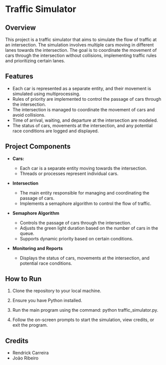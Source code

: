 # Traffic Simulator

## Overview

This project is a traffic simulator that aims to simulate the flow of traffic at an intersection. The simulation involves multiple cars moving in different lanes towards the intersection. The goal is to coordinate the movement of cars through the intersection without collisions, implementing traffic rules and prioritizing certain lanes.

## Features

- Each car is represented as a separate entity, and their movement is simulated using multiprocessing.
- Rules of priority are implemented to control the passage of cars through the intersection.
- The intersection is managed to coordinate the movement of cars and avoid collisions.
- Time of arrival, waiting, and departure at the intersection are modeled.
- The status of cars, movements at the intersection, and any potential race conditions are logged and displayed.

## Project Components

- **Cars:**
  - Each car is a separate entity moving towards the intersection.
  - Threads or processes represent individual cars.
  
- **Intersection**
  - The main entity responsible for managing and coordinating the passage of cars.
  - Implements a semaphore algorithm to control the flow of traffic.

- **Semaphore Algorithm**
  - Controls the passage of cars through the intersection.
  - Adjusts the green light duration based on the number of cars in the queue.
  - Supports dynamic priority based on certain conditions.

- **Monitoring and Reports**
  - Displays the status of cars, movements at the intersection, and potential race conditions.

## How to Run

1. Clone the repository to your local machine.

2. Ensure you have Python installed.

3. Run the main program using the command: python traffic_simulator.py.

4. Follow the on-screen prompts to start the simulation, view credits, or exit the program.

## Credits
   - Rendrick Carreira 
   - João Ribeiro

